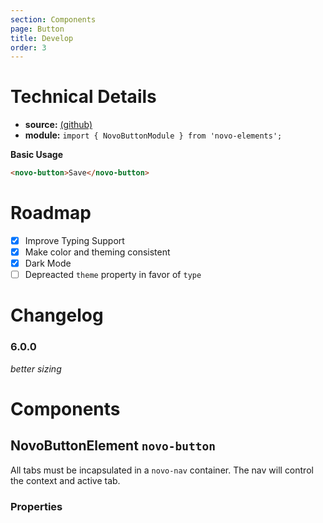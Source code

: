 ```yaml
---
section: Components
page: Button
title: Develop
order: 3
---
```


# Technical Details

- **source:** [(github)](https://github.com/bullhorn/novo-elements/blob/master/projects/novo-elements/src/elements/button)
- **module:** `import { NovoButtonModule } from 'novo-elements';`

**Basic Usage**

```html
<novo-button>Save</novo-button>
```

# Roadmap

- [x] Improve Typing Support
- [x] Make color and theming consistent
- [x] Dark Mode
- [ ] Depreacted `theme` property in favor of `type`

# Changelog

### 6.0.0

_better sizing_

# Components

## NovoButtonElement `novo-button`

All tabs must be incapsulated in a `novo-nav` container. The nav will control the context and active tab.

### Properties

<props-table component="NovoButtonElement"></props-table>
